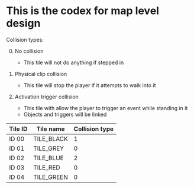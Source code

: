 # This is the codex for map level design

Collision types:

  0. No collision
      * This tile will not do anything if stepped in

  1. Physical clip collision
      * This tile will stop the player if it attempts to walk into it

  2. Activation trigger collision
      * This tile with allow the player to trigger an event while standing in it
      * Objects and triggers will be linked

Tile ID | Tile name  | Collision type
--------|------------|----------------
ID 00   | TILE_BLACK | 1
ID 01   | TILE_GREY  | 0
ID 02   | TILE_BLUE  | 2
ID 03   | TILE_RED   | 0
ID 04   | TILE_GREEN | 0
